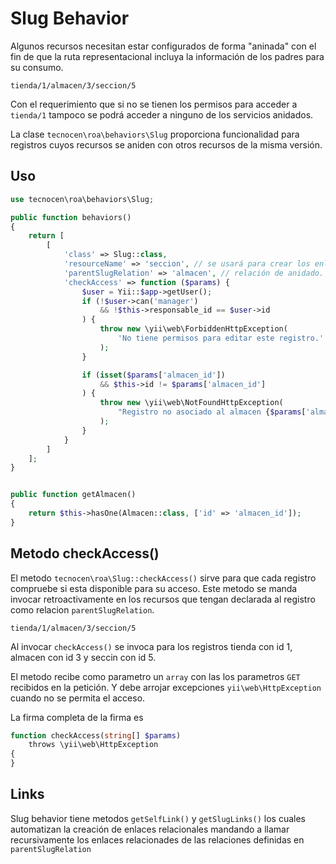 Slug Behavior
=============

Algunos recursos necesitan estar configurados de forma "aninada" con el fin de que la
ruta representacional incluya la información de los padres para su consumo.

`tienda/1/almacen/3/seccion/5`

Con el requerimiento que si no se tienen los permisos para acceder a `tienda/1`
tampoco se podrá acceder a ninguno de los servicios anidados.

La clase `tecnocen\roa\behaviors\Slug` proporciona funcionalidad para registros
cuyos recursos se aniden con otros recursos de la misma versión.

Uso
---

```php
use tecnocen\roa\behaviors\Slug;

public function behaviors()
{
    return [
        [
            'class' => Slug::class,
            'resourceName' => 'seccion', // se usará para crear los enlaces
            'parentSlugRelation' => 'almacen', // relación de anidado.
            'checkAccess' => function ($params) {
                $user = Yii::$app->getUser();
                if (!$user->can('manager')
                    && !$this->responsable_id == $user->id
                ) {
                    throw new \yii\web\ForbiddenHttpException(
                        'No tiene permisos para editar este registro.'
                    );
                }

                if (isset($params['almacen_id'])
                    && $this->id != $params['almacen_id']
                ) {
                    throw new \yii\web\NotFoundHttpException(
                        "Registro no asociado al almacen {$params['almacen_id']}."
                    );
                }
            }
        ]
    ];
}


public function getAlmacen()
{
    return $this->hasOne(Almacen::class, ['id' => 'almacen_id']);
}
```

Metodo checkAccess()
--------------------

El metodo `tecnocen\roa\Slug::checkAccess()` sirve para que cada registro
compruebe si esta disponible para su acceso. Este metodo se manda invocar
retroactivamente en los recursos que tengan declarada al registro como
relacion `parentSlugRelation`.

`tienda/1/almacen/3/seccion/5`

Al invocar `checkAccess()` se invoca para los registros tienda con id 1,
almacen con id 3 y seccin con id 5.

El metodo recibe como parametro un `array` con las los parametros `GET`
recibidos en  la petición. Y debe arrojar excepciones `yii\web\HttpException`
cuando no se permita el acceso.

La firma completa de la firma es

```php
function checkAccess(string[] $params)
    throws \yii\web\HttpException
{
}
```

Links
-----

Slug behavior tiene metodos `getSelfLink()` y `getSlugLinks()` los cuales
automatizan la creación de enlaces relacionales mandando a llamar recursivamente
los enlaces relacionades de las relaciones definidas en `parentSlugRelation`
